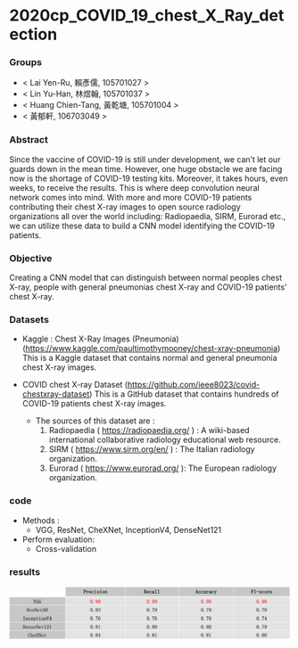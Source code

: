 # 2020cp_COVID_19_chest_X_Ray_detection

### Groups
* < Lai Yen-Ru, 賴彥儒, 105701027 >
* < Lin Yu-Han, 林煜翰, 105701037 >
* < Huang Chien-Tang, 黃乾塘, 105701004 >
* < 黃郁軒, 106703049 >

### Abstract 

Since the vaccine of COVID-19 is still under development, we can’t let our guards down in the mean time. However, one huge obstacle we are facing now is the shortage of COVID-19 testing kits. Moreover, it takes hours, even weeks, to receive the results. This is where deep convolution neural network comes into mind. With more and more COVID-19 patients contributing their chest X-ray images to open source radiology organizations all over the world including: Radiopaedia, SIRM, Eurorad etc., we can utilize these data to build a CNN model identifying the COVID-19 patients.

### Objective 

Creating a CNN model that can distinguish between normal peoples chest X-ray, people with general pneumonias chest X-ray and COVID-19 patients’ chest X-ray.

### Datasets

* Kaggle : Chest X-Ray Images (Pneumonia)
(https://www.kaggle.com/paultimothymooney/chest-xray-pneumonia)
This is a Kaggle dataset that contains normal and general pneumonia chest X-ray images. 

* COVID chest X-ray Dataset
(https://github.com/ieee8023/covid-chestxray-dataset)
This is a GitHub dataset that contains hundreds of COVID-19 patients chest X-ray images. 
    * The sources of this dataset are :
        1. Radiopaedia ( https://radiopaedia.org/ ) : 
            A wiki-based international collaborative radiology educational web resource.
        2. SIRM ( https://www.sirm.org/en/ ) : The Italian radiology organization. 
        3. Eurorad ( https://www.eurorad.org/ ): The European radiology organization.

### code

* Methods :
    * VGG, ResNet, CheXNet, InceptionV4, DenseNet121
* Perform evaluation:
    * Cross-validation

### results

![Alt text](fdacc.png?raw=true)

